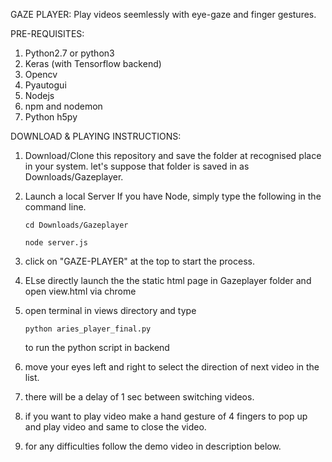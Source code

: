 GAZE PLAYER: Play videos seemlessly with eye-gaze and finger gestures.

PRE-REQUISITES:

1. Python2.7 or python3
2. Keras (with Tensorflow backend)
3. Opencv
4. Pyautogui
5. Nodejs
6. npm and nodemon
7. Python h5py

DOWNLOAD & PLAYING INSTRUCTIONS:

1. Download/Clone this repository and save the folder at recognised place in your system. 
   let's suppose that folder is saved in as Downloads/Gazeplayer.
2. Launch a local Server If you have Node, simply type the following in the command line.

    `cd Downloads/Gazeplayer`
    
    `node server.js`
    
3. click on "GAZE-PLAYER" at the top to start the process.
4. ELse directly launch the the static html page in Gazeplayer folder and open view.html via chrome
5. open terminal in views directory and type

    `python aries_player_final.py`
    
   to run the python script in backend
   
6. move your eyes left and right to select the direction of next video in the list.
7. there will be a delay of 1 sec between switching videos.
8. if you want to play video make a hand gesture of 4 fingers to pop up and play video and same to close the video.
9. for any difficulties follow the demo video in description below.





